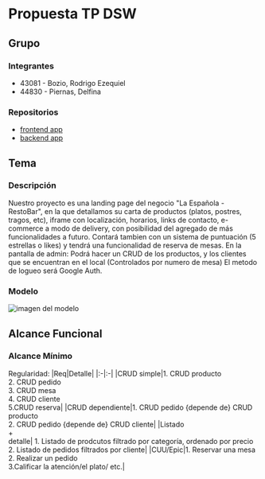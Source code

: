 # Propuesta TP DSW

## Grupo
### Integrantes
* 43081 - Bozio, Rodrigo Ezequiel
* 44830 - Piernas, Delfina

### Repositorios
* [frontend app](http://link)
* [backend app](http://link)

## Tema
### Descripción
Nuestro proyecto es una landing page del negocio "La Española - RestoBar", en la que detallamos su carta de productos (platos, postres, tragos, etc), iframe con localización, horarios, links de contacto, e-commerce a modo de delivery, con posibilidad del agregado de más funcionalidades a futuro. Contará tambien con un sistema de puntuación (5 estrellas o likes) y tendrá una funcionalidad de reserva de mesas.
En la pantalla de admin: Podrá hacer un CRUD de los productos, y los clientes que se encuentran en el local (Controlados por numero de mesa)
El metodo de logueo será Google Auth.

### Modelo
![imagen del modelo]()

## Alcance Funcional 

### Alcance Mínimo

Regularidad:
|Req|Detalle|
|:-|:-|
|CRUD simple|1. CRUD producto <br>2. CRUD pedido <br>3. CRUD mesa <br> 4. CRUD cliente <br> 5.CRUD reserva|
|CRUD dependiente|1. CRUD pedido {depende de} CRUD producto <br>2. CRUD pedido {depende de} CRUD cliente|
|Listado<br>+<br>detalle| 1. Listado de prodcutos filtrado por categoría, ordenado por precio <br> 2. Listado de pedidos filtrados por cliente|
|CUU/Epic|1. Reservar una mesa <br>2. Realizar un pedido <br> 3.Calificar la atención/el plato/ etc.|
